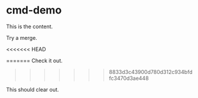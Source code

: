 # cmd-demo


This is the content.

Try a merge.

<<<<<<< HEAD

=======
Check it out.
>>>>>>> 8833d3c43900d780d312c934bfdfc3470d3ae448

This should clear out.

